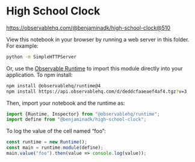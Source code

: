 # High School Clock

https://observablehq.com/@benjaminadk/high-school-clock@510

View this notebook in your browser by running a web server in this folder. For
example:

~~~sh
python -m SimpleHTTPServer
~~~

Or, use the [Observable Runtime](https://github.com/observablehq/runtime) to
import this module directly into your application. To npm install:

~~~sh
npm install @observablehq/runtime@4
npm install https://api.observablehq.com/d/deddcfaaeaef4af4.tgz?v=3
~~~

Then, import your notebook and the runtime as:

~~~js
import {Runtime, Inspector} from "@observablehq/runtime";
import define from "@benjaminadk/high-school-clock";
~~~

To log the value of the cell named “foo”:

~~~js
const runtime = new Runtime();
const main = runtime.module(define);
main.value("foo").then(value => console.log(value));
~~~

